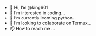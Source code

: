 - 👋 Hi, I’m @king601
- 👀 I’m interested in coding...
- 🌱 I’m currently learning python...
- 💞️ I’m looking to collaborate on Termux...
- 📫 How to reach me ...

<!---
king601/king601 is a ✨ special ✨ repository because its `README.md` (this file) appears on your GitHub profile.
You can click the Preview link to take a look at your changes.
--->
